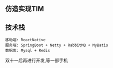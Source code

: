 ## 仿造实现TIM
## 技术栈
	移动端: ReactNative
	服务端: SpringBoot + Netty + RabbitMQ + MyBatis  
	数据库: Mysql + Redis  
	
双十一后再进行开发,等一部手机
